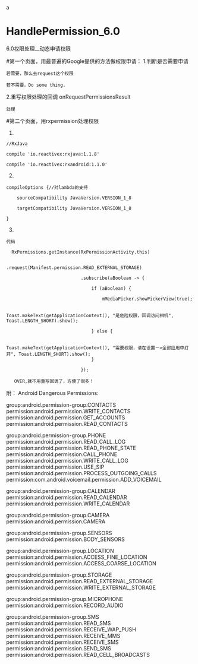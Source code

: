 a
# HandlePermission_6.0
6.0权限处理__动态申请权限

#第一个页面，用最普遍的Google提供的方法做权限申请：
  1.判断是否需要申请
  
    若需要，那么去request这个权限
    
    若不需要，Do some thing.
    
  2.重写权限处理的回调 onRequestPermissionsResult
  
    处理

#第二个页面，用rxpermission处理权限

  1.    
    //RxJava
    
    compile 'io.reactivex:rxjava:1.1.8'
    
    compile 'io.reactivex:rxandroid:1.1.0'
    
  2. 
    compileOptions {//对lambda的支持
    
        sourceCompatibility JavaVersion.VERSION_1_8

        targetCompatibility JavaVersion.VERSION_1_8
        
    }
    
  3.
    代码
  
      RxPermissions.getInstance(RxPermissionActivity.this)
    
                                .request(Manifest.permission.READ_EXTERNAL_STORAGE)
                                
                                .subscribe(aBoolean -> {
                                
                                    if (aBoolean) {
                                    
                                        mMediaPicker.showPickerView(true);
                                        
                                        Toast.makeText(getApplicationContext(), "是危险权限，回调访问相机", Toast.LENGTH_SHORT).show();
                                        
                                    } else {
                                    
                                        Toast.makeText(getApplicationContext(), "需要权限，请在设置－>全部应用中打开", Toast.LENGTH_SHORT).show();
                                    }
                                    
                                });
                                
       OVER,就不用重写回调了，方便了很多！                         
    






附：
Android Dangerous Permissions:

group:android.permission-group.CONTACTS
  permission:android.permission.WRITE_CONTACTS
  permission:android.permission.GET_ACCOUNTS
  permission:android.permission.READ_CONTACTS

group:android.permission-group.PHONE
  permission:android.permission.READ_CALL_LOG
  permission:android.permission.READ_PHONE_STATE
  permission:android.permission.CALL_PHONE
  permission:android.permission.WRITE_CALL_LOG
  permission:android.permission.USE_SIP
  permission:android.permission.PROCESS_OUTGOING_CALLS
  permission:com.android.voicemail.permission.ADD_VOICEMAIL

group:android.permission-group.CALENDAR
  permission:android.permission.READ_CALENDAR
  permission:android.permission.WRITE_CALENDAR

group:android.permission-group.CAMERA
  permission:android.permission.CAMERA

group:android.permission-group.SENSORS
  permission:android.permission.BODY_SENSORS

group:android.permission-group.LOCATION
  permission:android.permission.ACCESS_FINE_LOCATION
  permission:android.permission.ACCESS_COARSE_LOCATION

group:android.permission-group.STORAGE
  permission:android.permission.READ_EXTERNAL_STORAGE
  permission:android.permission.WRITE_EXTERNAL_STORAGE

group:android.permission-group.MICROPHONE
  permission:android.permission.RECORD_AUDIO

group:android.permission-group.SMS
  permission:android.permission.READ_SMS
  permission:android.permission.RECEIVE_WAP_PUSH
  permission:android.permission.RECEIVE_MMS
  permission:android.permission.RECEIVE_SMS
  permission:android.permission.SEND_SMS
  permission:android.permission.READ_CELL_BROADCASTS
